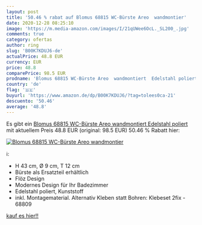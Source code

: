 ```yaml
---
layout: post
title: '50.46 % rabat auf Blomus 68815 WC-Bürste Areo  wandmontier'
date: 2020-12-28 08:25:10
image: 'https://m.media-amazon.com/images/I/21qUWee6OcL._SL200_.jpg'
comments: true
category: ofertas
author: ring
slug: 'B00K7KDUJ6-de'
actualPrice: 48.8 EUR
currency: EUR
price: 48.8
comparePrice: 98.5 EUR
prodname: 'Blomus 68815 WC-Bürste Areo  wandmontiert  Edelstahl poliert'
country: 'de'
flag: '🇩🇪'
buyurl: 'https://www.amazon.de/dp/B00K7KDUJ6/?tag=tolees0ca-21'
descuento: '50.46'
average: '48.8'
---
```


Es gibt ein [Blomus 68815 WC-Bürste Areo  wandmontiert  Edelstahl poliert](https://www.amazon.de/dp/B00K7KDUJ6/?tag=tolees0ca-21) mit aktuellem Preis 48.8 EUR (original: 98.5 EUR) 50.46 % Rabatt hier:

[![Blomus 68815 WC-Bürste Areo  wandmontier](https://m.media-amazon.com/images/I/21qUWee6OcL._SL200_.jpg)](https://www.amazon.de/dp/B00K7KDUJ6/?tag=tolees0ca-21)

ℹ️:

- H 43 cm, Ø 9 cm, T 12 cm
- Bürste als Ersatzteil erhältlich
- Flöz Design
- Modernes Design für Ihr Badezimmer
- Edelstahl poliert, Kunststoff
- inkl. Montagematerial. Alternativ Kleben statt Bohren: Klebeset 2fix - 68809

[kauf es hier!!](https://www.amazon.de/dp/B00K7KDUJ6/?tag=tolees0ca-21)
